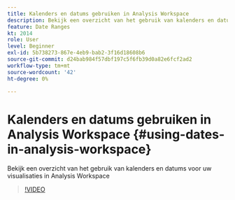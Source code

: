 ```yaml
---
title: Kalenders en datums gebruiken in Analysis Workspace
description: Bekijk een overzicht van het gebruik van kalenders en datums voor uw visualisaties in Analysis Workspace
feature: Date Ranges
kt: 2014
role: User
level: Beginner
exl-id: 5b738273-867e-4eb9-bab2-3f16d18608b6
source-git-commit: d24bab984f57dbf197c5f6fb39d0a82e6fcf2ad2
workflow-type: tm+mt
source-wordcount: '42'
ht-degree: 0%

---
```


# Kalenders en datums gebruiken in Analysis Workspace {#using-dates-in-analysis-workspace}

Bekijk een overzicht van het gebruik van kalenders en datums voor uw visualisaties in Analysis Workspace

>[!VIDEO](https://video.tv.adobe.com/v/3445839/?quality=12&learn=on&captions=dut)
